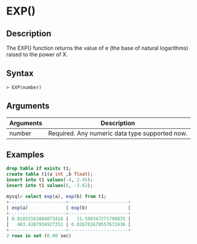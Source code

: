 # **EXP()**

## **Description**

The EXP() function returns the value of e (the base of natural logarithms) raised to the power of X.

## **Syntax**

```
> EXP(number)
```

## **Arguments**

|  Arguments   | Description  |
|  ----  | ----  |
| number | Required. Any numeric data type supported now. |

## **Examples**

```sql
drop table if exists t1;
create table t1(a int ,b float);
insert into t1 values(-4, 2.45);
insert into t1 values(6, -3.62);

mysql> select exp(a), exp(b) from t1;
+---------------------+----------------------+
| exp(a)              | exp(b)               |
+---------------------+----------------------+
| 0.01831563888873418 |   11.588347271798835 |
|   403.4287934927351 | 0.026782679557672436 |
+---------------------+----------------------+
2 rows in set (0.00 sec)
```
